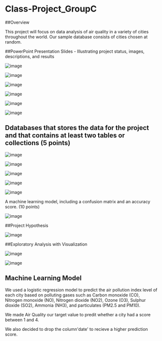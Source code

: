 # Class-Project_GroupC

##Overview

This project will focus on data analysis of air quality in a variety of cities throughout the world. Our sample database consists of cities chosen at random.


##PowerPoint Presentation Slides - Illustrating project status, images, descriptions, and results

![image](https://user-images.githubusercontent.com/117233641/233237315-52ec57fe-a8d7-44cf-80ae-f20f6f62dc91.png)

![image](https://user-images.githubusercontent.com/117233641/233237498-0c6e2f37-fdc0-4e6b-b226-db56d5a15721.png)

![image](https://user-images.githubusercontent.com/117233641/233237591-64ab3d28-9bb0-4728-912c-4b5e261b7fc0.png)

 ![image](https://user-images.githubusercontent.com/117233641/233237611-1d1229d1-4872-438e-86d8-0e2e655174a2.png)

![image](https://user-images.githubusercontent.com/117233641/233237762-b9d87f72-9b3e-42ae-865f-2fb3638dd007.png)


![image](https://user-images.githubusercontent.com/117233641/233237824-6e60319e-d4cc-4c3a-95d7-8103fbe57e7f.png)


## Ddatabases that stores the data for the project and that contains at least two tables or collections (5 points)

![image](https://user-images.githubusercontent.com/117233641/233237845-34c1c05b-a408-4e65-9a43-d31c4bada61f.png)

![image](https://user-images.githubusercontent.com/117233641/233237873-cba6ac1a-be81-4512-a0c4-84cbcbe1c520.png)

![image](https://user-images.githubusercontent.com/117233641/233237891-a1b0ca58-ac3f-40cd-88c4-0cdc46994d10.png)

![image](https://user-images.githubusercontent.com/117233641/233237917-cafb5695-87dd-4956-a18a-38c034a1c95a.png)

![image](https://user-images.githubusercontent.com/117233641/233237949-5d808e14-8082-474d-a339-47492baedc9a.png)

A machine learning model, including a confusion matrix and an accuracy score. (10 points)

![image](https://user-images.githubusercontent.com/117233641/233238020-60d02975-97a7-4cc2-9bab-48b40eeacf7f.png)

 
##Project Hypothesis

![image](https://user-images.githubusercontent.com/117233641/233237978-47f9ecee-93fd-468a-b0f4-62b389a40a48.png)

##Exploratory Analysis with Visualization

![image](https://user-images.githubusercontent.com/117233641/233238439-d2f2b380-0ba6-4d3d-8a68-bda050602286.png)

![image](https://user-images.githubusercontent.com/117233641/233238411-cef5dc31-afa8-4e96-b1d6-00f295d6749a.png)


## Machine Learning Model
We used a logistic regression model to predict the air pollution index level of each city based on polluting gases such as Carbon monoxide (CO), Nitrogen monoxide (NO), Nitrogen dioxide (NO2), Ozone (O3), Sulphur dioxide (SO2), Ammonia (NH3), and particulates (PM2.5 and PM10).

We made Air Quality our target value to predit whether a city had a score between 1 and 4.

We also decided to drop the column'date' to recieve a higher prediction score. 



